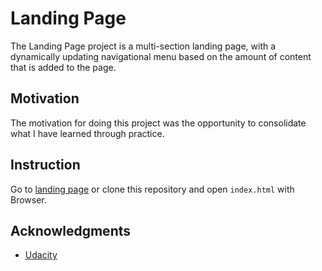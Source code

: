 # Landing Page

The Landing Page project is a multi-section landing page, with a dynamically updating navigational menu based on the amount of content that is added to the page.

## Motivation

The motivation for doing this project was the opportunity to consolidate what I have learned through practice.

## Instruction

Go to [landing page](https://dianamukaliyeva.github.io/landing-page/) or clone this repository and open `index.html` with Browser.

## Acknowledgments

* [Udacity](https://www.udacity.com/)
